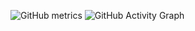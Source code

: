 ![GitHub metrics](https://metrics.lecoq.io/gundurraga)
![GitHub Activity Graph](https://activity-graph.herokuapp.com/graph?username=gundurraga)
